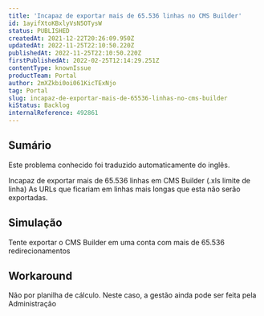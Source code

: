```yaml
---
title: 'Incapaz de exportar mais de 65.536 linhas no CMS Builder'
id: 1ayifXtoKBxlyVsN5OTysW
status: PUBLISHED
createdAt: 2021-12-22T20:26:09.950Z
updatedAt: 2022-11-25T22:10:50.220Z
publishedAt: 2022-11-25T22:10:50.220Z
firstPublishedAt: 2022-02-25T12:14:29.251Z
contentType: knownIssue
productTeam: Portal
author: 2mXZkbi0oi061KicTExNjo
tag: Portal
slug: incapaz-de-exportar-mais-de-65536-linhas-no-cms-builder
kiStatus: Backlog
internalReference: 492861
---
```


## Sumário

<div class="alert alert-info">
  <p>Este problema conhecido foi traduzido automaticamente do inglês.</p>
</div>


Incapaz de exportar mais de 65.536 linhas em CMS Builder (.xls limite de linha)
As URLs que ficariam em linhas mais longas que esta não serão exportadas.



## Simulação


Tente exportar o CMS Builder em uma conta com mais de 65.536 redirecionamentos



## Workaround


Não por planilha de cálculo. Neste caso, a gestão ainda pode ser feita pela Administração


